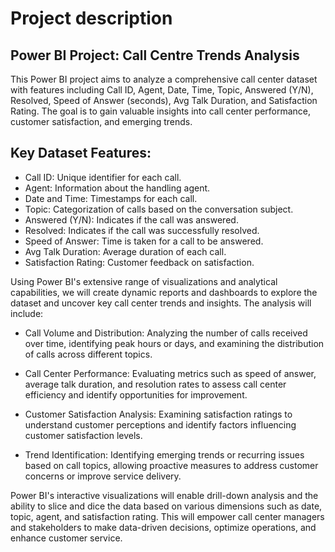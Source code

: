 # Project description

## Power BI Project: Call Centre Trends Analysis

This Power BI project aims to analyze a comprehensive call center dataset with features including Call ID, Agent, Date, Time, Topic, Answered (Y/N), Resolved, Speed of Answer (seconds), Avg Talk Duration, and Satisfaction Rating. The goal is to gain valuable insights into call center performance, customer satisfaction, and emerging trends.

## Key Dataset Features:

* Call ID: Unique identifier for each call.
* Agent: Information about the handling agent.
* Date and Time: Timestamps for each call.
* Topic: Categorization of calls based on the conversation subject.
* Answered (Y/N): Indicates if the call was answered.
* Resolved: Indicates if the call was successfully resolved.
* Speed of Answer: Time is taken for a call to be answered.
* Avg Talk Duration: Average duration of each call.
* Satisfaction Rating: Customer feedback on satisfaction.

Using Power BI's extensive range of visualizations and analytical capabilities, we will create dynamic reports and dashboards to explore the dataset and uncover key call center trends and insights. 
The analysis will include:

* Call Volume and Distribution: Analyzing the number of calls received over time, identifying peak hours or days, and examining the distribution of calls across different topics.

* Call Center Performance: Evaluating metrics such as speed of answer, average talk duration, and resolution rates to assess call center efficiency and identify opportunities for improvement.

* Customer Satisfaction Analysis: Examining satisfaction ratings to understand customer perceptions and identify factors influencing customer satisfaction levels.

* Trend Identification: Identifying emerging trends or recurring issues based on call topics, allowing proactive measures to address customer concerns or improve service delivery.

Power BI's interactive visualizations will enable drill-down analysis and the ability to slice and dice the data based on various dimensions such as date, topic, agent, and satisfaction rating. This will empower call center managers and stakeholders to make data-driven decisions, optimize operations, and enhance customer service.
